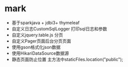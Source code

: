 # mark

- 基于sparkjava + jdbi3+ thymeleaf 
- 自定义日志CustomSqlLogger 打印sql日志和参数
- 自定义jquery.table.js 分页
- 自定义Pager页面后台分页页面
- 使用gson格式化json数据
- 使用HikariDataSource数据源
- 静态页面防止位置 主方法中staticFiles.location("public");
